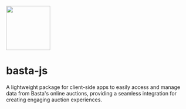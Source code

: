 <img
src="https://gist.githubusercontent.com/viktorbasta/d60b2555b30c415c8da7f4cc91282a7e/raw/84debc03b126793c193f40010388b1855aec1ad4/basta-labs-logo-horizontal.png"
height="120" />

# basta-js

A lightweight package for client-side apps to easily access and manage data from
Basta's online auctions, providing a seamless integration for creating engaging
auction experiences.
